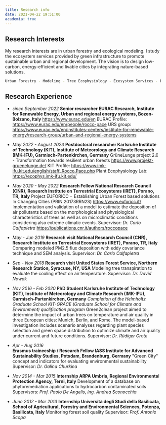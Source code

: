 ```yaml
---
title: Research info
date: 2021-04-22 19:51:00
academia: true
---
```

## Research Interests

My research interests are in urban forestry and ecological modeling. I study the ecosystem services provided by green infrastructure to promote sustainable urban and regional development. The vision is to design low-carbon, energy-efficient and livable cities by integrating nature-based solutions.
``` bash
Urban Forestry - Modeling - Tree Ecophysiology - Ecosystem Services - PhytoTechnologies - Green Cities
```

## Research Experience

-   *since September 2022*
    **Senior researcher 
    EURAC Research, Institute for Renewable Energy, Urban and regional energy systems, Bozen-Bolzano, Italy**
    https://www.eurac.edu/en 
    EURAC Profile: https://www.eurac.edu/en/people/rocco-pace 
    URS group: https://www.eurac.edu/en/institutes-centers/institute-for-renewable-energy/research-group/urban-and-regional-energy-systems 

-   *May 2022 - August 2023*
    **Postdoctoral researcher 
    Karlsruhe Institute of Technology (KIT), Institute of Meteorology and Climate Research (IMK-IFU), Garmisch-Partenkirchen, Germany**
    GrüneLunge project 2.0 - Transformation towards resilient urban forests
    https://www.projekt-gruenelunge.de/
    KIT Profile: https://www.imk-ifu.kit.edu/english/staff_Rocco.Pace.php
    Plant Ecophysiology Lab: https://ecophys.imk-ifu.kit.edu/ 

-   *May 2020 - May 2022*
    **Research Fellow 
    National Research Council (CNR), Research Institute on Terrestrial Ecosystems (IRET), Porano, TR, Italy**
    Project EUFORICC − Establishing Urban Forest based solutions In Changing Cities
    (PRIN 20173RRN2S) https://www.euforicc.it/
    Implementation and validation of a model to estimate the deposition of air pollutants based on the morphological and physiological characteristics of trees as well as on microclimatic conditions considering also extreme climatic events.
    Supervisor: _Dr. Carlo Calfapietra_
    https://publications.cnr.it/authors/roccopace

-   *May - Jun 2019*
    **Research visit
    National Research Council (CNR), Research Institute on Terrestrial Ecosystems (IRET), Porano, TR, Italy**
    Comparing modeled PM2.5 flux deposition with eddy covariance technique and SEM analysis. 
    Supervisor: _Dr. Carlo Calfapietra_

-   *Sep - Nov 2018*
    **Research visit
    United States Forest Service, Northern Research Station, Syracuse, NY, USA**
    Modeling tree transpiration to evaluate the cooling effect on air temperature. 
    Supervisor: _Dr. David Nowak_

-   *Nov 2016 - Feb 2020*
    **PhD Student
    Karlsruhe Institute of Technology (KIT), Institute of Meteorology and Climate Research (IMK-IFU), Garmisch-Partenkirchen, Germany**
    _Completion of the Helmholtz Graduate School KIT-GRACE (Graduate School for Climate and Environment) qualification program_
    Green2clean project aimed to determine the impact of urban trees on temperature and air quality in three European cities: Munich, Berlin, and Rome. The model-based investigation includes scenario analyses regarding plant species selection and green space distribution to optimize climate and air quality under current and future conditions.
    Supervisor: _Dr. Rüdiger Grote_

-   *Apr - Aug 2016*    
    **Erasmus traineeship / Research Fellow
    IASS Institute for Advanced Sustainability Studies, Potsdam, Brandenburg, Germany**
    "Green City" concept and indicators for evaluating environmental sustainability
    Supervisor: _Dr. Galina Churkina_

-   *Nov 2014 - Mar 2015*
    **Internship
    ARPA Umbria, Regional Environmental Protection Agency, Terni, Italy**
    Development of a database on phytoremediation applications to hydrocarbon contaminated soils
    Supervisors: _Prof. Paolo De Angelis_, _Ing. Andrea Sconocchia_

-   *June 2012 - Mar 2013*
    **Internship
    Università degli Studi della Basilicata, School of Agricultural, Forestry and Environmental Sciences, Potenza, Basilicata, Italy**
    Monitoring forest soil quality
    Supervisor: _Prof. Antonio Scopa_
